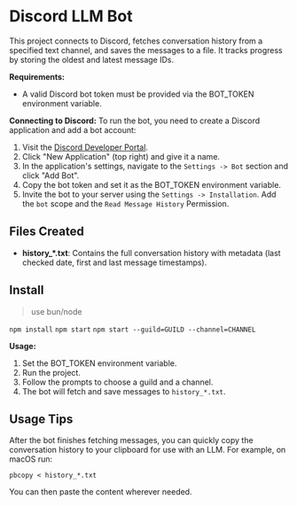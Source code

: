 # Discord LLM Bot

This project connects to Discord, fetches conversation history from a specified text channel, and saves the messages to a file. It tracks progress by storing the oldest and latest message IDs.

**Requirements:**
- A valid Discord bot token must be provided via the BOT_TOKEN environment variable.

**Connecting to Discord:**
To run the bot, you need to create a Discord application and add a bot account:
1. Visit the [Discord Developer Portal](https://discord.com/developers/applications).
2. Click "New Application" (top right) and give it a name.
3. In the application's settings, navigate to the `Settings -> Bot` section and click "Add Bot".
4. Copy the bot token and set it as the BOT_TOKEN environment variable.
5. Invite the bot to your server using the `Settings -> Installation`. Add the `bot` scope and the `Read Message History` Permission.

## Files Created
- **history_*.txt**: Contains the full conversation history with metadata (last checked date, first and last message timestamps).

## Install

> use bun/node

`npm install`
`npm start`
`npm start --guild=GUILD --channel=CHANNEL`

**Usage:**
1. Set the BOT_TOKEN environment variable.
2. Run the project.
3. Follow the prompts to choose a guild and a channel.
4. The bot will fetch and save messages to `history_*.txt`.

## Usage Tips
After the bot finishes fetching messages, you can quickly copy the conversation history to your clipboard for use with an LLM. For example, on macOS run:
```
pbcopy < history_*.txt
```
You can then paste the content wherever needed.

